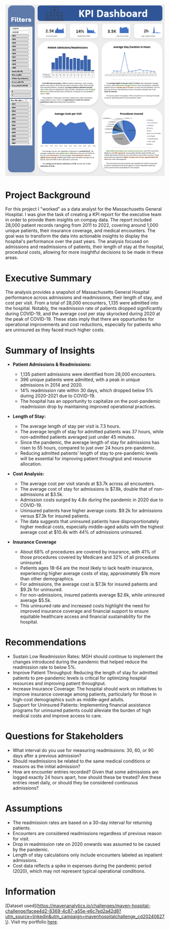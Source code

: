 ![Dashboard](images/KPI%20Dashboard.png)

# Project Background
For this project I "worked" as a data analyst for the Massachusetts General Hospital. I was give the task of creating a KPI report for the executive team in order to provide them insights on compay data. The report included 28,000 patient records ranging from 2011 to 2022, covering around 1,000 unique patients, their insurance coverage, and medical encounters. The goal was to transform the data into actionable insights to display the hospital's performance over the past years. The analysis focused on admissions and readmissions of patients, their length of stay at the hospital, procedural costs, allowing for more insightful decisions to be made in these areas.

# Executive Summary
The analysis provides a snapshot of Massachusetts General Hospital performance across admissions and readmissions, their length of stay, and cost per visit. From a total of 28,000 encounters, 1,135 were admitted into the hospital. Notably, the readmission rate of patients dropped significantly during COVID-19, and the average cost per stay skyrocked during 2020 at the peak of COVID-19. These stats imply that there are oppurtunites for operational improvements and cost reductions, especially for patients who are uninsured as they faced much higher costs. 

# Summary of Insights
- **Patient Admissions & Readmissions:**
  - 1,135 patient admissions were identified from 28,000 encounters.
  - 396 unique patients were admitted, with a peak in unique admissions in 2014 and 2020.
  - 14% readmission rate within 30 days, which dropped below 5% during 2020-2021 due to COVID-19.
  - The hospital has an opportunity to capitalize on the post-pandemic readmission drop by maintaining improved operational practices.
 
- **Length of Stay:**
  - The average length of stay per visit is 7.3 hours.
  - The average length of stay for admitted patients was 37 hours, while non-admitted patients averaged just under 45 minutes.
  - Since the pandemic, the average length of stay for admissions has risen to 55 hours, compared to just over 24 hours pre-pandemic.
  - Reducing admitted patients’ length of stay to pre-pandemic levels will be essential for improving patient throughput and resource allocation.
 
- **Cost Analysis:**
  - The average cost per visit stands at $3.7k across all encounters.
  - The average cost of stay for admissions is $7.8k, double that of non-admissions at $3.5k.
  - Admission costs surged by 4.8x during the pandemic in 2020 due to COVID-19.
  - Uninsured patients have higher average costs: $9.2k for admissions versus $7.3k for insured patients.
  - The data suggests that uninsured patients have disproportionately higher medical costs, especially middle-aged adults with the highest average cost at $10.4k with 44% of admissions uninsured.
 
- **Insurance Coverage**
  - About 68% of procedures are covered by insurance, with 41% of those procedures covered by Medicare and 32% of all procedures uninsured.
  - Patients ages 18-64 are the most likely to lack health insurance, experiencing higher average costs of stay, approximately $1k more than other demographics.
  - For admissions, the average cost is $7.3k for insured patients and $9.2k for uninsured.
  - For non-admissions, insured patients average $2.6k, while uninsured average $5.5k.
  - This uninsured rate and increased costs highlight the need for improved insurance coverage and financial support to ensure equitable healthcare access and financial sustainability for the hospital.

# Recommendations
- Sustain Low Readmission Rates: MGH should continue to implement the changes introduced during the pandemic that helped reduce the readmission rate to below 5%.
- Improve Patient Throughput: Reducing the length of stay for admitted patients to pre-pandemic levels is critical for optimizing hospital resources and improving patient throughput.
- Increase Insurance Coverage: The hospital should work on initiatives to improve insurance coverage among patients, particularly for those in high-cost demographics such as middle-aged adults.
- Support for Uninsured Patients: Implementing financial assistance programs for uninsured patients could alleviate the burden of high medical costs and improve access to care.

# Questions for Stakeholders
- What interval do you use for measuring readmissions: 30, 60, or 90 days after a previous admission?
- Should readmissions be related to the same medical conditions or reasons as the initial admission?
- How are encounter entries recorded? Given that some admissions are logged exactly 24 hours apart, how should these be treated? Are these entries reset daily, or should they be considered continuous admissions?

# Assumptions
- The readmission rates are based on a 30-day interval for returning patients.
- Encounters are considered readmissions regardless of previous reason for visit.
- Drop in readmission rate on 2020 onwards was assumed to be caused by the pandemic.
- Length of stay calculations only include encounters labeled as inpatient admissions.
- Cost data reflects a spike in expenses during the pandemic period (2020), which may not represent typical operational conditions.

# Information
[Dataset used](https://mavenanalytics.io/challenges/maven-hospital-challenge/facee4d2-8369-4c87-a55e-e6c7ed2a42d8?utm_source=linkedin&utm_campaign=mavenhospitalchallenge_cd20240627\).
Visit my portfolio [here](https://blakeallansmith.wixsite.com/portfolio).
